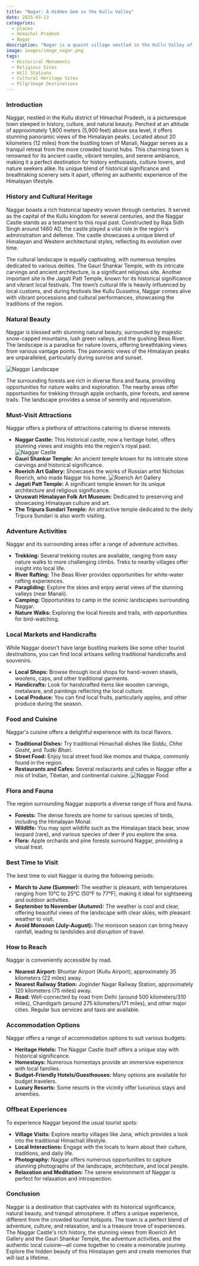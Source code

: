 ```yaml
---
title: "Nagar: A Hidden Gem in the Kullu Valley"
date: 2025-03-13
categories:
  - places
  - Himachal Pradesh
  - Nagar
description: "Nagar is a quaint village nestled in the Kullu Valley of Himachal Pradesh, known for its charming traditional architecture and serene landscapes. Surrounded by lush forests and snow-capped peaks, Nagar offers breathtaking views of the Himalayas. The village is dotted with ancient temples, including the Chandanos Badrinath Temple, which holds significant historical and cultural importance. Visitors can explore the narrow streets lined with wooden houses, each telling a story of the region's heritage. Perfect for those seeking peace and a connection to nature, Nagar provides an ideal setting for trekking and cultural exploration."
image: images/image_nagar.png
tags: 
  - Historical Monuments
  - Religious Sites
  - Hill Stations
  - Cultural Heritage Sites
  - Pilgrimage Destinations
---
```



### **Introduction**

Naggar, nestled in the Kullu district of Himachal Pradesh, is a picturesque town steeped in history, culture, and natural beauty. Perched at an altitude of approximately 1,800 meters (5,900 feet) above sea level, it offers stunning panoramic views of the Himalayan peaks. Located about 20 kilometers (12 miles) from the bustling town of Manali, Naggar serves as a tranquil retreat from the more crowded tourist hubs. This charming town is renowned for its ancient castle, vibrant temples, and serene ambiance, making it a perfect destination for history enthusiasts, culture lovers, and nature seekers alike. Its unique blend of historical significance and breathtaking scenery sets it apart, offering an authentic experience of the Himalayan lifestyle.

### **History and Cultural Heritage**

Naggar boasts a rich historical tapestry woven through centuries. It served as the capital of the Kullu kingdom for several centuries, and the Naggar Castle stands as a testament to this royal past. Constructed by Raja Sidh Singh around 1460 AD, the castle played a vital role in the region's administration and defense. The castle showcases a unique blend of Himalayan and Western architectural styles, reflecting its evolution over time.

The cultural landscape is equally captivating, with numerous temples dedicated to various deities. The Gauri Shankar Temple, with its intricate carvings and ancient architecture, is a significant religious site. Another important site is the Jagati Patt Temple, known for its historical significance and vibrant local festivals. The town’s cultural life is heavily influenced by local customs, and during festivals like Kullu Dussehra, Naggar comes alive with vibrant processions and cultural performances, showcasing the traditions of the region.

### **Natural Beauty**

Naggar is blessed with stunning natural beauty, surrounded by majestic snow-capped mountains, lush green valleys, and the gushing Beas River. The landscape is a paradise for nature lovers, offering breathtaking views from various vantage points. The panoramic views of the Himalayan peaks are unparalleled, particularly during sunrise and sunset.

<img src="placeholder_image_tag_naggar_landscape.jpg" alt="Naggar Landscape">

The surrounding forests are rich in diverse flora and fauna, providing opportunities for nature walks and exploration. The nearby areas offer opportunities for trekking through apple orchards, pine forests, and serene trails. The landscape provides a sense of serenity and rejuvenation.

### **Must-Visit Attractions**

Naggar offers a plethora of attractions catering to diverse interests.

*   **Naggar Castle:** This historical castle, now a heritage hotel, offers stunning views and insights into the region's royal past.
    <img src="placeholder_image_tag_naggar_castle.jpg" alt="Naggar Castle">
*   **Gauri Shankar Temple:** An ancient temple known for its intricate stone carvings and historical significance.
*   **Roerich Art Gallery:** Showcases the works of Russian artist Nicholas Roerich, who made Naggar his home.
    <img src="placeholder_image_tag_roerich_art_gallery.jpg" alt="Roerich Art Gallery">
*   **Jagati Patt Temple:** A significant temple known for its unique architecture and religious significance.
*   **Uruswati Himalayan Folk Art Museum:** Dedicated to preserving and showcasing Himalayan culture and art.
*   **The Tripura Sundari Temple:** An attractive temple dedicated to the deity Tripura Sundari is also worth visiting.

### **Adventure Activities**

Naggar and its surrounding areas offer a range of adventure activities.

*   **Trekking:** Several trekking routes are available, ranging from easy nature walks to more challenging climbs. Treks to nearby villages offer insight into local life.
*   **River Rafting:** The Beas River provides opportunities for white-water rafting experiences.
*   **Paragliding:** Explore the skies and enjoy aerial views of the stunning valleys (near Manali).
*   **Camping:** Opportunities to camp in the scenic landscapes surrounding Naggar.
*   **Nature Walks:** Exploring the local forests and trails, with opportunities for bird-watching.

### **Local Markets and Handicrafts**

While Naggar doesn't have large bustling markets like some other tourist destinations, you can find local artisans selling traditional handicrafts and souvenirs.

*   **Local Shops:** Browse through local shops for hand-woven shawls, woolens, caps, and other traditional garments.
*   **Handicrafts:** Look for handcrafted items like wooden carvings, metalware, and paintings reflecting the local culture.
*   **Local Produce:** You can find local fruits, particularly apples, and other produce during the season.

### **Food and Cuisine**

Naggar's cuisine offers a delightful experience with its local flavors.

*   **Traditional Dishes:** Try traditional Himachali dishes like *Siddu*, *Chha Gosht*, and *Tudki Bhari*.
*   **Street Food:** Enjoy local street food like momos and thukpa, commonly found in the region.
*   **Restaurants and Cafes:** Several restaurants and cafes in Naggar offer a mix of Indian, Tibetan, and continental cuisine.
    <img src="placeholder_image_tag_naggar_food.jpg" alt="Naggar Food">

### **Flora and Fauna**

The region surrounding Naggar supports a diverse range of flora and fauna.

*   **Forests:** The dense forests are home to various species of birds, including the Himalayan Monal.
*   **Wildlife:** You may spot wildlife such as the Himalayan black bear, snow leopard (rare), and various species of deer if you explore the area.
*   **Flora:** Apple orchards and pine forests surround Naggar, providing a visual treat.

### **Best Time to Visit**

The best time to visit Naggar is during the following periods:

*   **March to June (Summer):** The weather is pleasant, with temperatures ranging from 10°C to 25°C (50°F to 77°F), making it ideal for sightseeing and outdoor activities.
*   **September to November (Autumn):** The weather is cool and clear, offering beautiful views of the landscape with clear skies, with pleasant weather to visit.
*   **Avoid Monsoon (July-August):** The monsoon season can bring heavy rainfall, leading to landslides and disruption of travel.

### **How to Reach**

Naggar is conveniently accessible by road.

*   **Nearest Airport:** Bhuntar Airport (Kullu Airport), approximately 35 kilometers (22 miles) away.
*   **Nearest Railway Station:** Joginder Nagar Railway Station, approximately 120 kilometers (75 miles) away.
*   **Road:** Well-connected by road from Delhi (around 500 kilometers/310 miles), Chandigarh (around 275 kilometers/171 miles), and other major cities. Regular bus services and taxis are available.

### **Accommodation Options**

Naggar offers a range of accommodation options to suit various budgets:

*   **Heritage Hotels:** The Naggar Castle itself offers a unique stay with historical significance.
*   **Homestays:** Numerous homestays provide an immersive experience with local families.
*   **Budget-Friendly Hotels/Guesthouses:** Many options are available for budget travelers.
*   **Luxury Resorts:** Some resorts in the vicinity offer luxurious stays and amenities.

### **Offbeat Experiences**

To experience Naggar beyond the usual tourist spots:

*   **Village Visits:** Explore nearby villages like Jana, which provides a look into the traditional Himachali lifestyle.
*   **Local Interactions:** Engage with the locals to learn about their culture, traditions, and daily life.
*   **Photography:** Naggar offers numerous opportunities to capture stunning photographs of the landscape, architecture, and local people.
*   **Relaxation and Meditation:** The serene environment of Naggar is perfect for relaxation and introspection.

### **Conclusion**

Naggar is a destination that captivates with its historical significance, natural beauty, and tranquil atmosphere. It offers a unique experience, different from the crowded tourist hotspots. The town is a perfect blend of adventure, culture, and relaxation, and is a treasure trove of experiences. The Naggar Castle's rich history, the stunning views from Roerich Art Gallery and the Gauri Shankar Temple, the adventure activities, and the authentic local cuisine—all come together to create a memorable journey. Explore the hidden beauty of this Himalayan gem and create memories that will last a lifetime.


